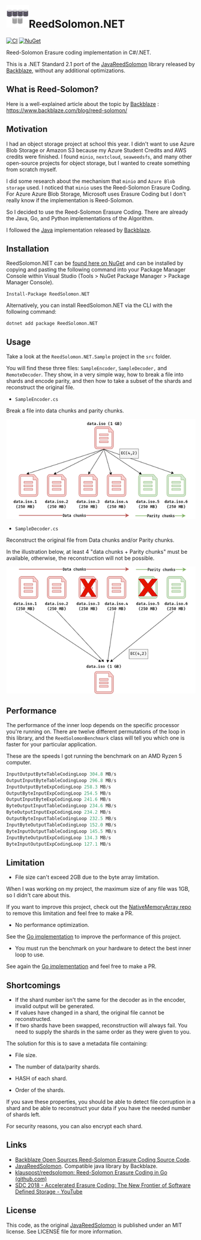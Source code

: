 # <img src="./assets/logo.png" alt="Icon" width="60" />ReedSolomon.NET 
[![CI](https://github.com/egbakou/reedsolomon/actions/workflows/ci.yml/badge.svg)](https://github.com/egbakou/reedsolomon/actions/workflows/ci.yml) [![NuGet](https://img.shields.io/nuget/v/ReedSolomon.NET.svg?label=NuGet)](https://www.nuget.org/packages/ReedSolomon.NET/)


Reed-Solomon Erasure coding implementation in C#/.NET.

This is a .NET Standard 2.1 port of the [JavaReedSolomon](https://github.com/Backblaze/JavaReedSolomon) library released by [Backblaze](http://backblaze.com/), without any additional optimizations.

## What is Reed-Solomon?

Here is a well-explained article about the topic by [Backblaze](http://backblaze.com/) : https://www.backblaze.com/blog/reed-solomon/

## Motivation

I had an object storage project at school this year. I didn't want to use Azure Blob Storage or Amazon S3 because my Azure Student Credits and AWS credits were finished. I found `minio`, `nextcloud`, `seaweedsfs`, and many other open-source projects for object storage, but I wanted to create something from scratch myself.

I did some research about the mechanism that `minio` and  `Azure Blob storage` used. I noticed that `minio` uses the Reed-Solomon Erasure Coding. For Azure Azure Blob Storage, Microsoft uses Erasure Coding but I don't really know if the implementation is Reed-Solomon. 

So I decided to use the Reed-Solomon Erasure Coding. There are already the Java, Go, and Python implementations of the Algorithm.

I followed the [Java](https://github.com/Backblaze/JavaReedSolomon) implementation released by [Backblaze](http://backblaze.com/).

## Installation

ReedSolomon.NET can be [found here on NuGet](https://www.nuget.org/packages/ReedSolomon.NET) and can be installed by copying and pasting the following command into your Package Manager Console within Visual Studio (Tools > NuGet Package Manager > Package Manager Console).

```
Install-Package ReedSolomon.NET
```

Alternatively, you can install ReedSolomon.NET via the CLI with the following command:

```
dotnet add package ReedSolomon.NET
```

## Usage

 Take a look at the `ReedSolomon.NET.Sample` project in the `src` folder. 

You will find these three files: `SampleEncoder`, `SampleDecoder,` and `RemoteDecoder`. They show, in a very simple way, how to break a file into shards and encode parity, and then how to take a subset of the shards and reconstruct the original file.

- `SampleEncoder.cs`

Break a file into data chunks and parity chunks.

![](assets/encoder.png)

- `SampleDecoder.cs`

Reconstruct the original file from Data chunks and/or Parity chunks.

In the illustration below, at least 4 "data chunks + Parity chunks" must be available, otherwise, the reconstruction will not be possible.

![](assets/decoder.png)

## Performance

The performance of the inner loop depends on the specific processor you're running on. There are twelve different permutations of the loop in this library, and the `ReedSolomonBenchmark` class will tell you which one is faster for your particular application.

These are the speeds I got running the benchmark on an AMD Ryzen 5 computer.

```powershell
InputOutputByteTableCodingLoop 304.8 MB/s
OutputInputByteTableCodingLoop 296.8 MB/s
InputOutputByteExpCodingLoop 258.3 MB/s
OutputByteInputExpCodingLoop 254.5 MB/s
OutputInputByteExpCodingLoop 241.6 MB/s
ByteOutputInputTableCodingLoop 234.6 MB/s
ByteOutputInputExpCodingLoop 234.2 MB/s
OutputByteInputTableCodingLoop 232.5 MB/s
InputByteOutputTableCodingLoop 152.0 MB/s
ByteInputOutputTableCodingLoop 145.5 MB/s
InputByteOutputExpCodingLoop 134.3 MB/s
ByteInputOutputExpCodingLoop 127.1 MB/s
```

## Limitation

- File size can't exceed 2GB due to the byte array limitation.

When I was working on my project, the maximum size of any file was 1GB, so I didn't care about this.

If you want to improve this project, check out the [NativeMemoryArray repo](https://github.com/Cysharp/NativeMemoryArray) to remove this limitation and feel free to make a PR.

- No performance optimization.

See the [Go implementation](https://github.com/klauspost/reedsolomon) to improve the performance of this project.

- You must run the benchmark on your hardware to detect the best inner loop to use.

See again the [Go implementation](https://github.com/klauspost/reedsolomon) and feel free to make a PR.

## Shortcomings

- If the shard number isn't the same for the decoder as in the encoder, invalid output will be generated.
- If values have changed in a shard, the original file cannot be reconstructed.
- If two shards have been swapped, reconstruction will always fail. You need to supply the shards in the same order as they were given to you.

The solution for this is to save a metadata file containing:

- File size.

- The number of data/parity shards.

- HASH of each shard.

- Order of the shards.

If you save these properties, you should be able to detect file corruption in a shard and be able to reconstruct your data if you have the needed number of shards left.

For security reasons, you can also encrypt each shard.

## Links

- [Backblaze Open Sources Reed-Solomon Erasure Coding Source Code](https://www.backblaze.com/blog/reed-solomon/).
- [JavaReedSolomon](https://github.com/Backblaze/JavaReedSolomon). Compatible java library by Backblaze.
- [klauspost/reedsolomon: Reed-Solomon Erasure Coding in Go (github.com)](https://github.com/klauspost/reedsolomon)
- [SDC 2018 - Accelerated Erasure Coding: The New Frontier of Software Defined Storage - YouTube](https://www.youtube.com/watch?v=4QFb2Zvr6yc)

## License

This code, as the original [JavaReedSolomon](https://github.com/Backblaze/JavaReedSolomon) is published under an MIT license. See LICENSE file for more information.
